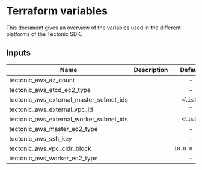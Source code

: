 # Terraform variables
This document gives an overview of the variables used in the different platforms of the Tectonic SDK.

## Inputs

| Name | Description | Default | Required |
|------|-------------|:-----:|:-----:|
| tectonic_aws_az_count |  | - | yes |
| tectonic_aws_etcd_ec2_type |  | - | yes |
| tectonic_aws_external_master_subnet_ids |  | `<list>` | no |
| tectonic_aws_external_vpc_id |  | `` | no |
| tectonic_aws_external_worker_subnet_ids |  | `<list>` | no |
| tectonic_aws_master_ec2_type |  | - | yes |
| tectonic_aws_ssh_key |  | - | yes |
| tectonic_aws_vpc_cidr_block |  | `10.0.0.0/16` | no |
| tectonic_aws_worker_ec2_type |  | - | yes |

